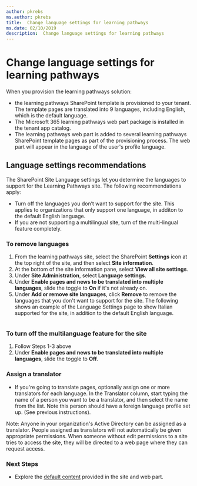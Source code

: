 ```yaml
---
author: pkrebs
ms.author: pkrebs
title:  Change language settings for learning pathways
ms.date: 02/10/2019
description:  Change language settings for learning pathways
---
```


# Change language settings for learning pathways

When you provision the learning pathways solution:
- the learning pathways SharePoint template is provisioned to your tenant. The template pages are translated into 9 languages, including English, which is the default language. 
- The Microsoft 365 learning pathways web part package is installed in the tenant app catalog.  
- The learning pathways web part is added to several learning pathways SharePoint template pages as part of the provisioning process. The web part will appear in the language of the user's profile language. 

## Language settings recommendations
The SharePoint Site Language settings let you determine the languages to support for the Learning Pathways site. The following recommendations apply:   

- Turn off the languages you don’t want to support for the site. This applies to organizations that only support one language, in additon to the default English language.
- If you are not supporting a multilingual site, turn of the multi-lingual feature completely. 

### To remove languages

1.	From the learning pathways site, select the SharePoint **Settings** icon at the top right of the site, and then select **Site information**.
2.	At the bottom of the site information pane, select **View all site settings**.
3.	Under **Site Administration**, select **Language settings**.
4.	Under **Enable pages and news to be translated into multiple languages**, slide the toggle to **On** if it's not already on.
5.	Under **Add or remove site languages**, click **Remove** to remove the languages that you don't want to support for the site. The following shows an example of the Language Settings page to show Italian supported for the site, in addition to the default English language.
<image goes here..>
 
### To turn off the multilanguage feature for the site
1. Follow Steps 1-3 above
2. Under **Enable pages and news to be translated into multiple languages**, slide the toggle to **Off**.  

### Assign a translator
- If you're going to translate pages, optionally assign one or more translators for each language.  In the Translator column, start typing the name of a person you want to be a translator, and then select the name from the list. Note this person should have a foreign language profile set up. (See previous instructions).

Note: Anyone in your organization's Active Directory can be assigned as a translator. People assigned as translators will not automatically be given appropriate permissions. When someone without edit permissions to a site tries to access the site, they will be directed to a web page where they can request access.
 
### Next Steps
- Explore the [default content](custom_exploresite.md) provided in the site and web part.
